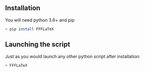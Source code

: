 ## Installation
You will need python 3.6+ and pip

```bash
> pip install FFFLaTeX
```

## Launching the script

Just as you would launch any other python script after installation:

``` bash
> FFFLaTeX
```

